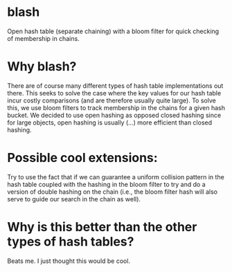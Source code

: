 # blash
Open hash table (separate chaining) with a bloom filter for quick checking of membership in chains.

# Why blash?
There are of course many different types of hash table implementations out
there. This seeks to solve the case where the key values for our hash table
incur costly comparisons (and are therefore usually quite large). To solve this, we use
bloom filters to track membership in the chains for a given hash bucket. We
decided to use open hashing as opposed closed hashing since for large
objects, open hashing is usually (...) more efficient than closed hashing.

# Possible cool extensions:
Try to use the fact that if we can guarantee a uniform collision pattern in
the hash table coupled with the hashing in the bloom filter to try and do a
version of double hashing on the chain (i.e., the bloom filter hash will
also serve to guide our search in the chain as well).

# Why is this better than the other types of hash tables?
Beats me. I just thought this would be cool.
